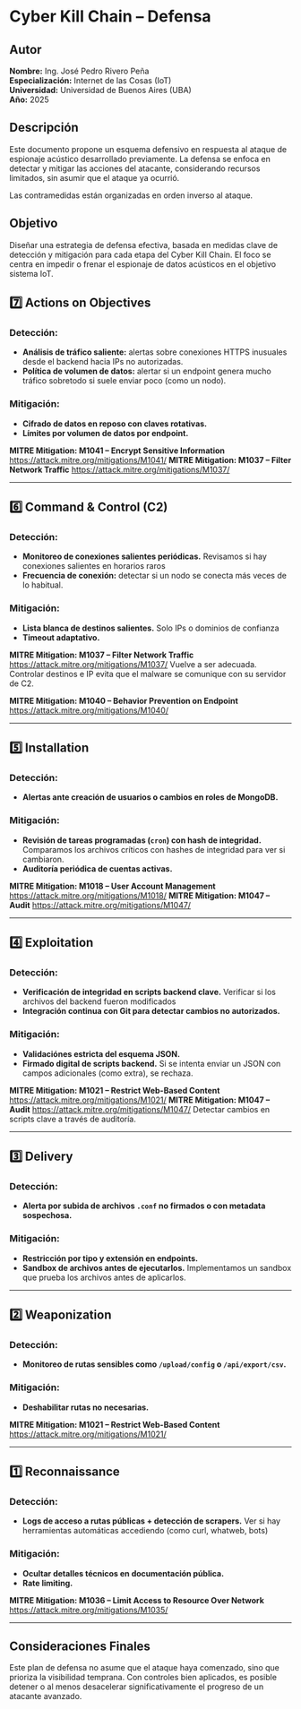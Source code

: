 # Cyber Kill Chain – Defensa

## Autor
**Nombre:** Ing. José Pedro Rivero Peña  
**Especialización:** Internet de las Cosas (IoT)  
**Universidad:** Universidad de Buenos Aires (UBA)  
**Año:** 2025  

## Descripción
Este documento propone un esquema defensivo en respuesta al ataque de espionaje acústico desarrollado previamente. La defensa se enfoca en detectar y mitigar las acciones del atacante, considerando recursos limitados, sin asumir que el ataque ya ocurrió.

Las contramedidas están organizadas en orden inverso al ataque. 

## Objetivo
Diseñar una estrategia de defensa efectiva, basada en medidas clave de detección y mitigación para cada etapa del Cyber Kill Chain. El foco se centra en impedir o frenar el espionaje de datos acústicos en el objetivo sistema IoT.



## 7️⃣ Actions on Objectives

### Detección:
- **Análisis de tráfico saliente:** alertas sobre conexiones HTTPS inusuales desde el backend hacia IPs no autorizadas.
- **Política de volumen de datos:** alertar si un endpoint genera mucho tráfico sobretodo si suele enviar poco (como un nodo).

### Mitigación:
- **Cifrado de datos en reposo con claves rotativas.**
- **Límites por volumen de datos por endpoint.**

**MITRE Mitigation: M1041 – Encrypt Sensitive Information**  https://attack.mitre.org/mitigations/M1041/
**MITRE Mitigation: M1037 – Filter Network Traffic** https://attack.mitre.org/mitigations/M1037/

---

## 6️⃣ Command & Control (C2)

### Detección:
- **Monitoreo de conexiones salientes periódicas.** Revisamos si hay conexiones salientes en horarios raros
- **Frecuencia de conexión:** detectar si un nodo se conecta más veces de lo habitual.

### Mitigación:
- **Lista blanca de destinos salientes.** Solo IPs o dominios de confianza
- **Timeout adaptativo.**

 **MITRE Mitigation: M1037 – Filter Network Traffic**  https://attack.mitre.org/mitigations/M1037/
 Vuelve a ser adecuada. Controlar destinos e IP evita que el malware se comunique con su servidor de C2.
 
 **MITRE Mitigation: M1040 – Behavior Prevention on Endpoint** https://attack.mitre.org/mitigations/M1040/

---

## 5️⃣ Installation

### Detección:
- **Alertas ante creación de usuarios o cambios en roles de MongoDB.** 

### Mitigación:
- **Revisión de tareas programadas (`cron`) con hash de integridad.** Comparamos los archivos críticos con hashes de integridad para ver si cambiaron.
- **Auditoría periódica de cuentas activas.**

 **MITRE Mitigation: M1018 – User Account Management**  https://attack.mitre.org/mitigations/M1018/
 **MITRE Mitigation: M1047 – Audit**  https://attack.mitre.org/mitigations/M1047/

---

## 4️⃣ Exploitation

### Detección:
- **Verificación de integridad en scripts backend clave.** Verificar si los archivos del backend fueron modificados
- **Integración continua con Git para detectar cambios no autorizados.**

### Mitigación:
- **Validaciónes estricta del esquema JSON.**
- **Firmado digital de scripts backend.** Si se intenta enviar un JSON con campos adicionales (como extra), se rechaza.

 **MITRE Mitigation: M1021 – Restrict Web-Based Content**  https://attack.mitre.org/mitigations/M1021/
 **MITRE Mitigation: M1047 – Audit** https://attack.mitre.org/mitigations/M1047/
  Detectar cambios en scripts clave a través de auditoría.
  
---

## 3️⃣ Delivery

### Detección:
- **Alerta por subida de archivos `.conf` no firmados o con metadata sospechosa.**

### Mitigación:
- **Restricción por tipo y extensión en endpoints.**
- **Sandbox de archivos antes de ejecutarlos.** Implementamos un sandbox que prueba los archivos antes de aplicarlos.

 

---

## 2️⃣ Weaponization

### Detección:
- **Monitoreo de rutas sensibles como `/upload/config` o `/api/export/csv`.**

### Mitigación:
- **Deshabilitar rutas no necesarias.**

 **MITRE Mitigation: M1021 – Restrict Web-Based Content** https://attack.mitre.org/mitigations/M1021/

---

## 1️⃣ Reconnaissance

### Detección:
- **Logs de acceso a rutas públicas + detección de scrapers.** Ver si hay herramientas automáticas accediendo (como curl, whatweb, bots)

### Mitigación:
- **Ocultar detalles técnicos en documentación pública.**
- **Rate limiting.**
 
 **MITRE Mitigation: M1036 – Limit Access to Resource Over Network** https://attack.mitre.org/mitigations/M1035/

---



## Consideraciones Finales
Este plan de defensa no asume que el ataque haya comenzado, sino que prioriza la visibilidad temprana. Con controles bien aplicados, es posible detener o al menos desacelerar significativamente el progreso de un atacante avanzado.
